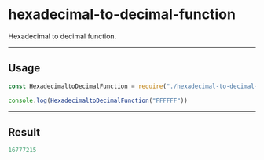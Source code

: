 # hexadecimal-to-decimal-function
Hexadecimal to decimal function.

---

## Usage
```javascript
const HexadecimaltoDecimalFunction = require("./hexadecimal-to-decimal-function.js")

console.log(HexadecimaltoDecimalFunction("FFFFFF"))
```

---

## Result
```javascript
16777215
```
